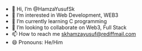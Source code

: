- 👋 Hi, I’m @HamzaYusufSk
- 👀 I’m interested in Web Development, WEB3
- 🌱 I’m currently learning C programming
- 💞️ I’m looking to collaborate on Web3, Full Stack
- 📫 How to reach me skhamzayusuf@rediffmail.com
- 😄 Pronouns: He/Him

<!---
HamzaYusufSk/HamzaYusufSk is a ✨ special ✨ repository because its `README.md` (this file) appears on your GitHub profile.
You can click the Preview link to take a look at your changes.
--->
